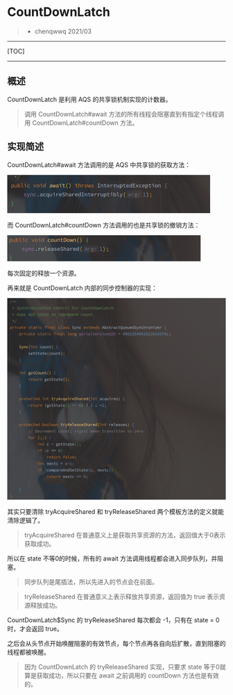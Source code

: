 # CountDownLatch

> - chenqwwq 2021/03



---

[TOC]

---



## 概述

CountDownLatch 是利用 AQS 的共享锁机制实现的计数器。



> 调用 CountDownLatch#await 方法的所有线程会阻塞直到有指定个线程调用 CountDownLatch#countDown 方法。



## 实现简述

CountDownLatch#await 方法调用的是 AQS 中共享锁的获取方法：

 <img src="assets/image-20210311225241495.png" alt="image-20210311225241495" style="zoom:67%;" />

而 CountDownLatch#countDown 方法调用的也是共享锁的撤销方法：

 <img src="assets/image-20210311225334959.png" alt="image-20210311225334959" style="zoom:67%;" />

每次固定的释放一个资源。



再来就是 CountDownLatch 内部的同步控制器的实现：

 <img src="assets/image-20210311225400166.png" alt="image-20210311225400166" style="zoom:67%;" />



其实只要清除 tryAcquireShared 和 tryReleaseShared 两个模板方法的定义就能清除逻辑了。

> tryAcquireShared 在普通意义上是获取共享资源的方法，返回值大于0表示获取成功。

所以在 state 不等0的时候，所有的 await 方法调用线程都会进入同步队列，并阻塞。

> 同步队列是尾插法，所以先进入的节点会在前面。



> tryReleaseShared 在普通意义上表示释放共享资源，返回值为 true 表示资源释放成功。

CountDownLatch$Sync 的 tryReleaseShared 每次都会 -1，只有在 state = 0 时，才会返回 true。

之后会从头节点开始唤醒阻塞的有效节点，每个节点再各自向后扩散，直到阻塞的线程都被唤醒。





> 因为 CountDownLatch 的 tryReleaseShared 实现，只要求 state 等于0就算是获取成功，所以只要在 await 之前调用的 countDown 方法也是有效的。

